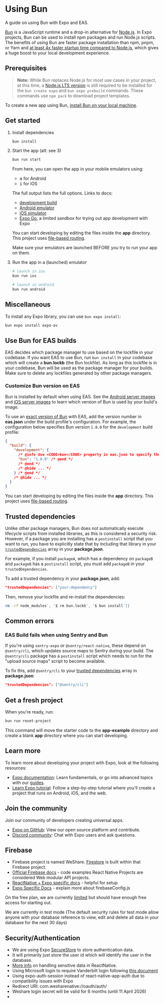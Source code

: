 <!--
Contributors:
  Rachel Koh - 3 hours
  Emma Reid - 1 hour
-->

# Using Bun

A guide on using Bun with Expo and EAS.

[Bun](https://bun.sh/) is a JavaScript runtime and a drop-in alternative for [Node.js](https://nodejs.org/en). In Expo projects, Bun can be used to install npm packages and run Node.js scripts. The benefits of using Bun are faster package installation than npm, pnpm, or Yarn and [at least 4x faster startup time compared to Node.js](https://bun.sh/docs#design-goals), which gives a huge boost to your local development experience.

## Prerequisites

> **Note:** While Bun replaces Node.js for most use cases in your project, at this time, a [Node.js LTS version](https://nodejs.org/) is still required to be installed for the `bun create expo` and `bun expo prebuild` commands. These commands use `npm pack` to download project templates.

To create a new app using Bun, [install Bun on your local machine](https://bun.sh/docs/installation#installing).

## Get started

1. Install dependencies

   ```bash
   bun install
   ```

2. Start the app (alt: see 3)

   ```bash
   bun run start
   ```

   From here, you can open the app in your mobile emulators using:
   - <kbd>a</kbd> for Android
   - <kbd>i</kbd> for iOS

   The full output lists the full options. Links to docs:
   - [development build](https://docs.expo.dev/develop/development-builds/introduction/)
   - [Android emulator](https://docs.expo.dev/workflow/android-studio-emulator/)
   - [iOS simulator](https://docs.expo.dev/workflow/ios-simulator/)
   - [Expo Go](https://expo.dev/go), a limited sandbox for trying out app development with Expo

   You can start developing by editing the files inside the **app** directory. This project uses [file-based routing](https://docs.expo.dev/router/introduction).

   Make sure your emulators are launched BEFORE you try to run your app on them.

3. Run the app in a (launched) emulator

   ```bash
   # launch in ios
   bun run ios
   ```

   ```bash
   # launch in android
   bun run android
   ```

## Miscellaneous

To install any Expo library, you can use `bun expo install`:

```bash
bun expo install expo-av
```

## Use Bun for EAS builds

EAS decides which package manager to use based on the lockfile in your codebase. If you want EAS to use Bun, run `bun install` in your codebase which will create a **bun.lockb** (the Bun lockfile). As long as this lockfile is in your codebase, Bun will be used as the package manager for your builds. Make sure to delete any lockfiles generated by other package managers.

### Customize Bun version on EAS

Bun is installed by default when using EAS. See the [Android server images](/build-reference/infrastructure/#android-server-images) and [iOS server images](/build-reference/infrastructure/#ios-server-images) to learn which version of Bun is used by your build's image.

To use an [exact version of Bun](/eas/json/#bun) with EAS, add the version number in **eas.json** under the build profile's configuration. For example, the configuration below specifies Bun version `1.0.0` for the `development` build profile:

```json eas.json
{
  "build": {
    "development": {
      /* @info Use <CODE>bun</CODE> property in eas.json to specify the exact version.*/
      "bun": "1.0.0" /* @end */
      /* @end */
      /* @hide ... */
    } /* @end */
    /* @hide ... */
  }
}
```

You can start developing by editing the files inside the **app** directory. This project uses [file-based routing](httpsnpx://docs.expo.dev/router/introduction).

## Trusted dependencies

Unlike other package managers, Bun does not automatically execute lifecycle scripts from installed libraries, as this is considered a security risk. However, if a package you are installing has a `postinstall` script that you want to run, you have to explicitly state that by including that library in your [`trustedDependencies`](https://bun.sh/guides/install/trusted) array in your **package.json**.

For example, if you install `packageA`, which has a dependency on `packageB` and `packageB` has a `postinstall` script, you must add `packageB` in your `trustedDependencies`.

To add a trusted dependency in your **package.json**, add:

```json package.json
"trustedDependencies": ["your-dependency"]
```

Then, remove your lockfile and re-install the dependencies:

```bash
rm -rf node_modules', '$ rm bun.lockb', '$ bun install']}
```

## Common errors

### EAS Build fails when using Sentry and Bun

If you're using `sentry-expo` or `@sentry/react-native`, these depend on `@sentry/cli`, which updates source maps to Sentry during your build. The `@sentry/cli` package has a `postinstall` script which needs to run for the "upload source maps" script to become available.

To fix this, add `@sentry/cli` to your [trusted dependencies](/#trusted-dependencies) array in **package.json**:

```json package.json
"trustedDependencies": ["@sentry/cli"]
```

## Get a fresh project

When you're ready, run:

```bash
bun run reset-project
```

This command will move the starter code to the **app-example** directory and create a blank **app** directory where you can start developing.

## Learn more

To learn more about developing your project with Expo, look at the following resources:

- [Expo documentation](https://docs.expo.dev/): Learn fundamentals, or go into advanced topics with our [guides](https://docs.expo.dev/guides).
- [Learn Expo tutorial](https://docs.expo.dev/tutorial/introduction/): Follow a step-by-step tutorial where you'll create a project that runs on Android, iOS, and the web.

## Join the community

Join our community of developers creating universal apps.

- [Expo on GitHub](https://github.com/expo/expo): View our open source platform and contribute.
- [Discord community](https://chat.expo.dev): Chat with Expo users and ask questions.

## Firebase

- Firebase project is named WeShare. [Firestore](https://console.firebase.google.com/u/0/project/weshare-c1834/firestore/databases/-default-/data) is built within that Firebase project.
- [Official Firebase docs](https://firebase.google.com/docs/firestore/quickstart#node.js) - code examples
  React Native Projects are considered Web modular API projects.
- [ReactNative + Expo specific docs](https://rnfirebase.io/]) - helpful for setup
- [Expo Specific Docs](https://docs.expo.dev/guides/using-firebase/) - explain more about firebaseConfig.js

On the free plan, we are currently [limited](https://firebase.google.com/pricing?authuser=0&_gl=1*snijf2*_ga*MjA2NDUwMjc0Ny4xNzU5MjUyMjE5*_ga_CW55HF8NVT*czE3NTkyNzExNTYkbzIkZzEkdDE3NTkyNzE0MTckajExJGwwJGgw) but should have enough free access for starting out.

We are currently in test mode (The default security rules for test mode allow anyone with your database reference to view, edit and delete all data in your database for the next 30 days)

## Security/Authentication

- We are using Expo [SecureStore](https://docs.expo.dev/versions/latest/sdk/securestore/) to store authentication data.
- It will primarily just store the user id which will identify the user in the database.
- [More info](https://reactnative.dev/docs/security) on handling sensitive data in ReactNative.
- Using Microsoft login to require Vanderbilt login following [this document](https://medium.com/@shaikabbas101/microsoft-authentication-in-react-native-using-react-native-app-auth-3041565e914c)
- Using expo-auth-session instead of react-native-app-auth due to compatibility issues with Expo
- Redirect URI: com.wesharenative://oauth/auth/
- Weshare login secret will be valid for 6 months (until 11 April 2026)
-
